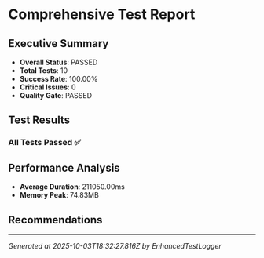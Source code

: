 # Comprehensive Test Report

## Executive Summary
- **Overall Status**: PASSED
- **Total Tests**: 10
- **Success Rate**: 100.00%
- **Critical Issues**: 0
- **Quality Gate**: PASSED

## Test Results
### All Tests Passed ✅

## Performance Analysis
- **Average Duration**: 211050.00ms
- **Memory Peak**: 74.83MB

## Recommendations


---
*Generated at 2025-10-03T18:32:27.816Z by EnhancedTestLogger*